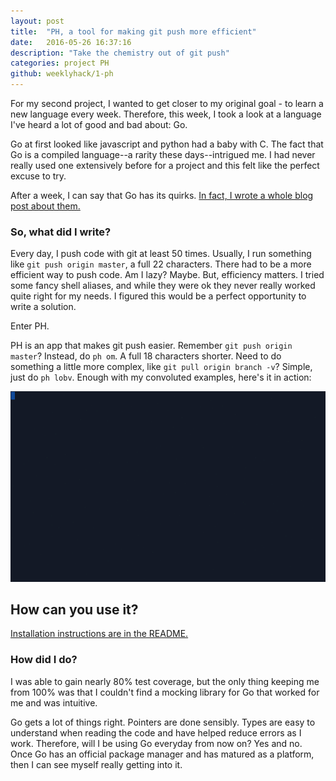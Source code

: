 ```yaml
---
layout: post
title:  "PH, a tool for making git push more efficient"
date:   2016-05-26 16:37:16
description: "Take the chemistry out of git push"
categories: project PH
github: weeklyhack/1-ph
---
```


For my second project, I wanted to get closer to my original goal - to learn a
new language every week. Therefore, this week, I took a look at a language I've
heard a lot of good and bad about: Go.

Go at first looked like javascript and python had a baby with C. The fact that Go
is a compiled language--a rarity these days--intrigued me. I had never really
used one extensively before for a project and this felt like the perfect excuse
to try.

After a week, I can say that Go has its quirks. [In fact, I wrote a whole blog
post about them.]()

### So, what did I write?

Every day, I push code with git at least 50 times. Usually, I run something
like `git push origin master`, a full 22 characters. There had to be a more
efficient way to push code. Am I lazy? Maybe. But, efficiency matters.
I tried some fancy shell aliases, and while they
were ok they never really worked quite right for my needs. I figured this
would be a perfect opportunity to write a solution.

Enter PH.

PH is an app that makes git push easier. Remember `git push origin master`?
Instead, do `ph om`. A full 18 characters shorter. Need to do something a little
more complex, like `git pull origin branch -v`? Simple, just do `ph
lobv`. Enough with my convoluted examples, here's it in action:

<div style="overflow: hidden; width: 100%;">
  <img alt="PH in action" src="/assets/images/posts/ph.gif" style="min-width: 500px;" />
</div>

<!--
### Still unconvinced?

PH can also analyze the git pushes that you make to tell you how to make them
better. Just run `ph inject`. PH will add a shell snippet to your shell's
profile to analyze your git pushes and pulls. Then, after a while, run `ph
report`. PH will tell you how you could have optimized all of your shell
commands to minimize typing. -->

## How can you use it?
[Installation instructions are in the README.](https://github.com/weekyhack/1-ph/blob/master/README.md)

### How did I do?
I was able to gain nearly 80% test coverage, but the only thing keeping me from
100% was that I couldn't find a mocking library for Go that worked for me and
was intuitive. 

Go gets a lot of things right. Pointers are done sensibly. Types are easy to understand when reading the code and have helped reduce errors as I work. Therefore, will I be using Go everyday from now on? Yes and no. Once Go has an official package manager and has matured as a platform, then I can see myself really getting into it.
